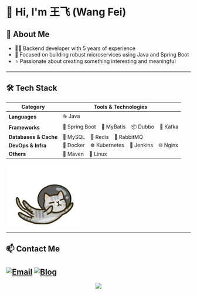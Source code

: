 # 👋 Hi, I'm 王飞 (Wang Fei)

## 🚀 About Me
- 👨‍💻 Backend developer with 5 years of experience
- 🧩 Focused on building robust microservices using Java and Spring Boot
- ⭐️ Passionate about creating something interesting and meaningful

---

## 🛠️ Tech Stack

| Category     | Tools & Technologies |
| ------------ | --------------------- |
| **Languages** | ☕️ Java |
| **Frameworks** | 🌱 Spring Boot &nbsp;&nbsp; 🐾 MyBatis &nbsp;&nbsp; 📦 Dubbo &nbsp;&nbsp; 📡 Kafka |
| **Databases & Cache** | 🐬 MySQL &nbsp;&nbsp; 🧠 Redis &nbsp;&nbsp; 🐇 RabbitMQ |
| **DevOps & Infra** | 🐳 Docker &nbsp;&nbsp; ☸️ Kubernetes &nbsp;&nbsp; 🔧 Jenkins &nbsp;&nbsp; 🌐 Nginx |
| **Others** | 🧪 Maven &nbsp;&nbsp; 🐧 Linux |


<img src="gif/4.gif" width="200" />

---

## 📫 Contact Me

[![Email](https://img.shields.io/badge/Email-wffeejaa%40google.com-blue?style=flat-square&logo=gmail)](mailto:wffeejaa@google.com)
[![Blog](https://img.shields.io/badge/Blog-feejaa.github.io-brightgreen?style=flat-square&logo=githubpages)](https://feejaa.github.io/)
---

<!-- Footer is optional -->
<p align="center">
  <img src="https://capsule-render.vercel.app/api?type=waving&color=0:85C1E9,100:2980B9&height=100&section=footer"/>
</p>
